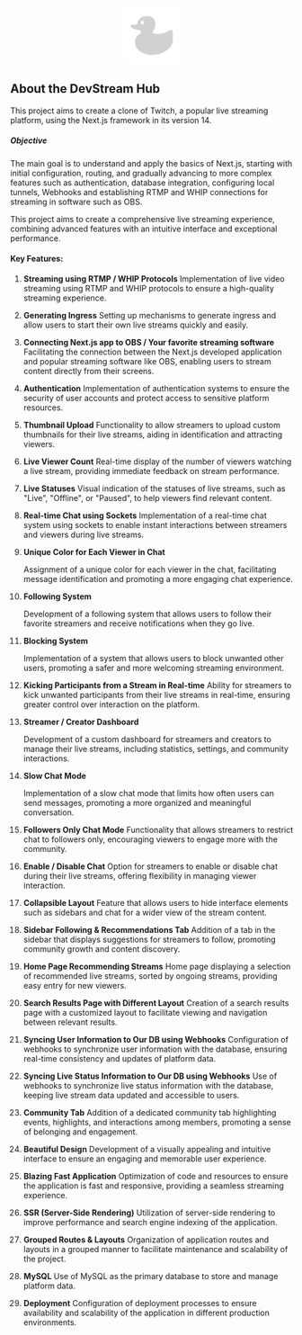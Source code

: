 <div align="center">
  <img src=".github/imgs/duck.svg" style="width:100px;"/>
</div>

## About the DevStream Hub

This project aims to create a clone of Twitch, a popular live streaming platform, using the Next.js framework in its version 14.

##### Objective

The main goal is to understand and apply the basics of Next.js, starting with initial configuration, routing, and gradually advancing to more complex features such as authentication, database integration, configuring local tunnels, Webhooks and establishing RTMP and WHIP connections for streaming in software such as OBS.

This project aims to create a comprehensive live streaming experience, combining advanced features with an intuitive interface and exceptional performance.

#### Key Features:

1. **Streaming using RTMP / WHIP Protocols**
   Implementation of live video streaming using RTMP and WHIP protocols to ensure a high-quality streaming experience.

2. **Generating Ingress**
   Setting up mechanisms to generate ingress and allow users to start their own live streams quickly and easily.

3. **Connecting Next.js app to OBS / Your favorite streaming software**
   Facilitating the connection between the Next.js developed application and popular streaming software like OBS, enabling users to stream content directly from their screens.

4. **Authentication**
   Implementation of authentication systems to ensure the security of user accounts and protect access to sensitive platform resources.

5. **Thumbnail Upload**
   Functionality to allow streamers to upload custom thumbnails for their live streams, aiding in identification and attracting viewers.

6. **Live Viewer Count**
   Real-time display of the number of viewers watching a live stream, providing immediate feedback on stream performance.

7. **Live Statuses**
   Visual indication of the statuses of live streams, such as "Live", "Offline", or "Paused", to help viewers find relevant content.

8. **Real-time Chat using Sockets**
   Implementation of a real-time chat system using sockets to enable instant interactions between streamers and viewers during live streams.
9. **Unique Color for Each Viewer in Chat**

   Assignment of a unique color for each viewer in the chat, facilitating message identification and promoting a more engaging chat experience.

10. **Following System**

    Development of a following system that allows users to follow their favorite streamers and receive notifications when they go live.

11. **Blocking System**

    Implementation of a system that allows users to block unwanted other users, promoting a safer and more welcoming streaming environment.

12. **Kicking Participants from a Stream in Real-time**
    Ability for streamers to kick unwanted participants from their live streams in real-time, ensuring greater control over interaction on the platform.
13. **Streamer / Creator Dashboard**

    Development of a custom dashboard for streamers and creators to manage their live streams, including statistics, settings, and community interactions.

14. **Slow Chat Mode**

    Implementation of a slow chat mode that limits how often users can send messages, promoting a more organized and meaningful conversation.

15. **Followers Only Chat Mode**
    Functionality that allows streamers to restrict chat to followers only, encouraging viewers to engage more with the community.

16. **Enable / Disable Chat**
    Option for streamers to enable or disable chat during their live streams, offering flexibility in managing viewer interaction.

17. **Collapsible Layout**
    Feature that allows users to hide interface elements such as sidebars and chat for a wider view of the stream content.

18. **Sidebar Following & Recommendations Tab**
    Addition of a tab in the sidebar that displays suggestions for streamers to follow, promoting community growth and content discovery.

19. **Home Page Recommending Streams**
    Home page displaying a selection of recommended live streams, sorted by ongoing streams, providing easy entry for new viewers.

20. **Search Results Page with Different Layout**
    Creation of a search results page with a customized layout to facilitate viewing and navigation between relevant results.

21. **Syncing User Information to Our DB using Webhooks**
    Configuration of webhooks to synchronize user information with the database, ensuring real-time consistency and updates of platform data.

22. **Syncing Live Status Information to Our DB using Webhooks**
    Use of webhooks to synchronize live status information with the database, keeping live stream data updated and accessible to users.

23. **Community Tab**
    Addition of a dedicated community tab highlighting events, highlights, and interactions among members, promoting a sense of belonging and engagement.

24. **Beautiful Design**
    Development of a visually appealing and intuitive interface to ensure an engaging and memorable user experience.

25. **Blazing Fast Application**
    Optimization of code and resources to ensure the application is fast and responsive, providing a seamless streaming experience.

26. **SSR (Server-Side Rendering)**
    Utilization of server-side rendering to improve performance and search engine indexing of the application.

27. **Grouped Routes & Layouts**
    Organization of application routes and layouts in a grouped manner to facilitate maintenance and scalability of the project.

28. **MySQL**
    Use of MySQL as the primary database to store and manage platform data.

29. **Deployment**
    Configuration of deployment processes to ensure availability and scalability of the application in different production environments.
